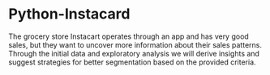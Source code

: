 # Python-Instacard
The grocery store Instacart operates through an app and has very good sales, but they want to uncover more
information about their sales patterns. Through the initial data and exploratory analysis we will derive insights and suggest strategies for better segmentation based on the provided criteria.

